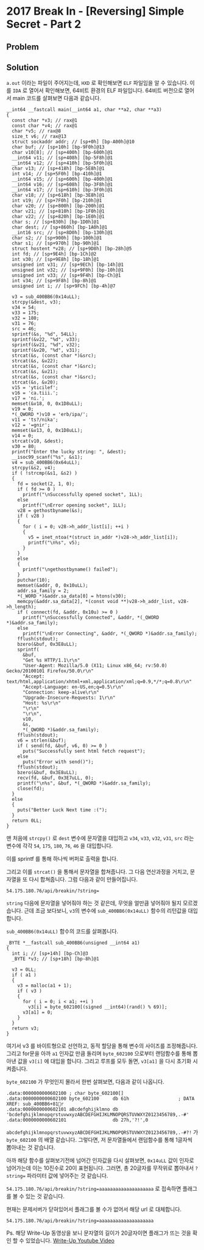# 2017 Break In - [Reversing] Simple Secret - Part 2
## Problem

## Solution
`a.out` 이라는 파일이 주어지는데, `HXD` 로 확인해보면 `ELF` 파일임을 알 수 있습니다. 이를 `IDA` 로 열어서
확인해보면, 64비트 환경의 ELF 파일입니다. 64비트 버전으로 열어서 main 코드를 살펴보면 다음과 같습니다.

```
__int64 __fastcall main(__int64 a1, char **a2, char **a3)
{
  const char *v3; // rax@1
  const char *v4; // rax@1
  char *v5; // rax@8
  size_t v6; // rax@13
  struct sockaddr addr; // [sp+0h] [bp-A00h]@10
  char buf; // [sp+10h] [bp-9F0h]@13
  char v10[8]; // [sp+400h] [bp-600h]@1
  __int64 v11; // [sp+408h] [bp-5F8h]@1
  __int64 v12; // [sp+410h] [bp-5F0h]@1
  char v13; // [sp+418h] [bp-5E8h]@1
  int v14; // [sp+5F0h] [bp-410h]@1
  __int64 v15; // [sp+600h] [bp-400h]@1
  __int64 v16; // [sp+608h] [bp-3F8h]@1
  __int64 v17; // [sp+610h] [bp-3F0h]@1
  char v18; // [sp+618h] [bp-3E8h]@1
  int v19; // [sp+7F0h] [bp-210h]@1
  char v20; // [sp+800h] [bp-200h]@1
  char v21; // [sp+810h] [bp-1F0h]@1
  char v22; // [sp+820h] [bp-1E0h]@1
  char s; // [sp+830h] [bp-1D0h]@1
  char dest; // [sp+860h] [bp-1A0h]@1
  __int16 src; // [sp+8D0h] [bp-130h]@1
  char s2; // [sp+900h] [bp-100h]@1
  char s1; // [sp+970h] [bp-90h]@1
  struct hostent *v28; // [sp+9D8h] [bp-28h]@5
  int fd; // [sp+9E4h] [bp-1Ch]@2
  int v30; // [sp+9E8h] [bp-18h]@1
  unsigned int v31; // [sp+9ECh] [bp-14h]@1
  unsigned int v32; // [sp+9F0h] [bp-10h]@1
  unsigned int v33; // [sp+9F4h] [bp-Ch]@1
  int v34; // [sp+9F8h] [bp-8h]@1
  unsigned int i; // [sp+9FCh] [bp-4h]@7

  v3 = sub_400BB6(0x14uLL);
  strcpy(&dest, v3);
  v34 = 54;
  v33 = 175;
  v32 = 180;
  v31 = 76;
  src = 46;
  sprintf(&s, "%d", 54LL);
  sprintf(&v22, "%d", v33);
  sprintf(&v21, "%d", v32);
  sprintf(&v20, "%d", v31);
  strcat(&s, (const char *)&src);
  strcat(&s, &v22);
  strcat(&s, (const char *)&src);
  strcat(&s, &v21);
  strcat(&s, (const char *)&src);
  strcat(&s, &v20);
  v15 = 'yticilef';
  v16 = 'ca.tiii.';
  v17 = 'ni.';
  memset(&v18, 0, 0x1D8uLL);
  v19 = 0;
  *(_QWORD *)v10 = 'erb/ipa/';
  v11 = 'ts?/nika';
  v12 = '=gnir';
  memset(&v13, 0, 0x1D8uLL);
  v14 = 0;
  strcat(v10, &dest);
  v30 = 80;
  printf("Enter the lucky string: ", &dest);
  __isoc99_scanf("%s", &s1);
  v4 = sub_400BB6(0x64uLL);
  strcpy(&s2, v4);
  if ( !strcmp(&s1, &s2) )
  {
    fd = socket(2, 1, 0);
    if ( fd >= 0 )
      printf("\nSuccessfully opened socket", 1LL);
    else
      printf("\nError opening socket", 1LL);
    v28 = gethostbyname(&s);
    if ( v28 )
    {
      for ( i = 0; v28->h_addr_list[i]; ++i )
      {
        v5 = inet_ntoa(*(struct in_addr *)v28->h_addr_list[i]);
        printf("\n%s", v5);
      }
    }
    else
    {
      printf("\ngethostbyname() failed");
    }
    putchar(10);
    memset(&addr, 0, 0x10uLL);
    addr.sa_family = 2;
    *(_WORD *)&addr.sa_data[0] = htons(v30);
    memcpy(&addr.sa_data[2], *(const void **)v28->h_addr_list, v28->h_length);
    if ( connect(fd, &addr, 0x10u) >= 0 )
      printf("\nSuccessfully Connected", &addr, *(_QWORD *)&addr.sa_family);
    else
      printf("\nError Connecting", &addr, *(_QWORD *)&addr.sa_family);
    fflush(stdout);
    bzero(&buf, 0x3E8uLL);
    sprintf(
      &buf,
      "Get %s HTTP/1.1\r\n"
      "User-Agent: Mozilla/5.0 (X11; Linux x86_64; rv:50.0) Gecko/20100101 Firefox/50.0\r\n"
      "Accept: text/html,application/xhtml+xml,application/xml;q=0.9,*/*;q=0.8\r\n"
      "Accept-Language: en-US,en;q=0.5\r\n"
      "Connection: keep-alive\r\n"
      "Upgrade-Insecure-Requests: 1\r\n"
      "Host: %s\r\n"
      "\r\n"
      "\r\n",
      v10,
      &s,
      *(_QWORD *)&addr.sa_family);
    fflush(stdout);
    v6 = strlen(&buf);
    if ( send(fd, &buf, v6, 0) >= 0 )
      puts("Successfully sent html fetch request");
    else
      puts("Error with send()");
    fflush(stdout);
    bzero(&buf, 0x3E8uLL);
    recv(fd, &buf, 0x3E7uLL, 0);
    printf("\n%s", &buf, *(_QWORD *)&addr.sa_family);
    close(fd);
  }
  else
  {
    puts("Better Luck Next time :(");
  }
  return 0LL;
}
```

맨 처음에 `strcpy()` 로 `dest` 변수에 문자열을 대입하고 `v34`, `v33`, `v32`, `v31`, `src` 라는 변수에 각각
`54`, `175`, `180`, `76`, `46` 을 대입합니다.

이를 sprintf 를 통해 하나씩 버퍼로 출력을 합니다.

그리고 이를 `strcat()` 을 통해서 문자열을 합쳐줍니다.
그 다음 연산과정을 거치고, 문자열을 또 다시 합쳐줍니다. 그럼 다음과 같이 만들어집니다.

`54.175.180.76/api/breakin/?string=`

`string` 다음에 문자열을 넣어줘야 하는 것 같은데, 무엇을 얼만큼 넣어줘야 될지 모르겠습니다.
근데 조금 보다보니, `v3`의 변수에 `sub_400BB6(0x14uLL)` 함수의 리턴값을 대입합니다.

`sub_400BB6(0x14uLL)` 함수의 코드를 살펴봅니다.

```
_BYTE *__fastcall sub_400BB6(unsigned __int64 a1)
{
  int i; // [sp+14h] [bp-Ch]@3
  _BYTE *v3; // [sp+18h] [bp-8h]@1

  v3 = 0LL;
  if ( a1 )
  {
    v3 = malloc(a1 + 1);
    if ( v3 )
    {
      for ( i = 0; i < a1; ++i )
        v3[i] = byte_602100[(signed __int64)(rand() % 69)];
      v3[a1] = 0;
    }
  }
  return v3;
}
```

여기서 v3 를 바이트형으로 선언하고, 동적 할당을 통해 변수의 사이즈를 조정해줍니다.
그리고 for문을 아까 `a1` 인자값 만큼 돌리며 `byte_602100` 으로부터 랜덤함수를 통해 뽑아낸 값을
`v3[i]` 에 대입을 합니다.
그리고 루프를 모두 돌면, `v3[a1]` 을 다시 초기화 시켜줍니다.

`byte_602100` 가 무엇인지 몰라서 한번 살펴보면, 다음과 같이 나옵니다.

```
.data:0000000000602100 ; char byte_602100[]
.data:0000000000602100 byte_602100     db 61h                  ; DATA XREF: sub_400BB6+81r
.data:0000000000602101 aBcdefghijklmno db 'bcdefghijklmnopqrstuvwxyzABCDEFGHIJKLMNOPQRSTUVWXYZ0123456789,.-#'
.data:0000000000602101                 db 27h,'?!',0
```

`abcdefghijklmnopqrstuvwxyzABCDEFGHIJKLMNOPQRSTUVWXYZ0123456789,.-#?!` 가 `byte_602100` 의 배열 같습니다.
그렇다면, 저 문자열들에서 랜덤함수를 통해 1글자씩 뽑아내는 것 같습니다.

아까 해당 함수를 살펴보기전에 넘어간 인자값을 다시 살펴보면, `0x14uLL` 값이 인자로 넘어가는데 이는 10진수로 20이 표현됩니다.
그러면, 총 20글자를 무작위로 뽑아내서 `?string=` 파라미터 값에 넣어주는 것 같습니다.

`54.175.180.76/api/breakin/?string=aaaaaaaaaaaaaaaaaaaa` 로 접속하면 플래그를 볼 수 있는 것 같습니다.

현재는 문제서버가 닫혀있어서 플래그를 볼 수가 없어서 해당 url 로 대체합니다.

`54.175.180.76/api/breakin/?string=aaaaaaaaaaaaaaaaaaaa`

Ps. 해당 Write-Up 동영상을 보니 문자열의 길이가 20글자이면 플래그가 뜨는 것을 확인 할 수 있었습니다.
[Write-Up Youtube Video](https://www.youtube.com/watch?v=3xZUxjVuKOo)
